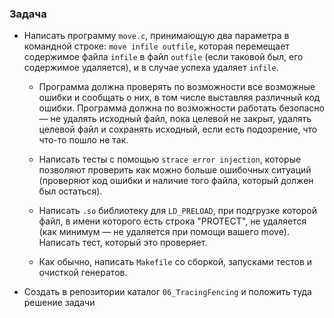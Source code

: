 ### Задача

- Написать программу `move.c`, принимающую два параметра в командной строке: `move infile outfile`, которая перемещает содержимое файла `infile` в файл `outfile` (если таковой был, его содержимое удаляется), и в случае успеха удаляет `infile`.
  - Программа должна проверять по возможности все возможные ошибки и   сообщать о них, в том числе выставляя различный код ошибки. Программа должна по возможности работать безопасно — не удалять исходный файл, пока целевой не закрыт, удалять целевой файл и сохранять исходный, если есть подозрение, что что-то пошло не так.

  - Написать тесты с помощью `strace error injection`, которые     позволяют проверить как можно больше ошибочных ситуаций (проверяют код ошибки и наличие того файла, который должен был остаться).
  - Написать `.so` библиотеку для `LD_PRELOAD`, при подгрузке которой файл, в имени которого есть строка "PROTECT", не удаляется (как минимум — не удаляется при помощи вашего move). Написать тест, который это проверяет.

  - Как обычно, написать `Makefile` со сборкой, запусками тестов и очисткой генератов. 

- Создать в репозитории каталог `06_TracingFencing` и положить туда решение задачи 
